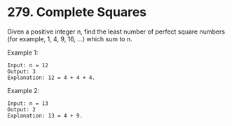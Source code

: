 # 279. Complete Squares

Given a positive integer n, find the least number of perfect square numbers (for example, 1, 4, 9, 16, ...) which sum to n.

Example 1:
```text
Input: n = 12
Output: 3 
Explanation: 12 = 4 + 4 + 4.
```

Example 2:
```text
Input: n = 13
Output: 2
Explanation: 13 = 4 + 9.
```